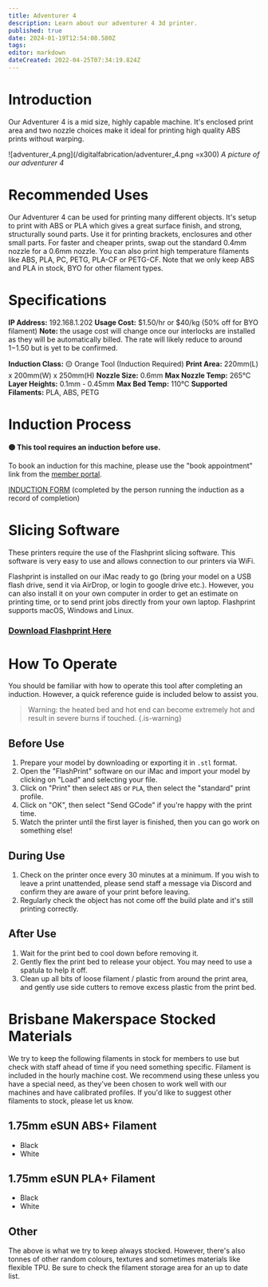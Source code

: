 ```yaml
---
title: Adventurer 4
description: Learn about our adventurer 4 3d printer.
published: true
date: 2024-01-19T12:54:08.580Z
tags: 
editor: markdown
dateCreated: 2022-04-25T07:34:19.824Z
---
```


# Introduction
Our Adventurer 4 is a mid size, highly capable machine. It's enclosed print area and two nozzle choices make it ideal for printing high quality ABS prints without warping.

![adventurer_4.png](/digitalfabrication/adventurer_4.png =x300)
*A picture of our adventurer 4*

# Recommended Uses
Our Adventurer 4 can be used for printing many different objects. It's setup to print with ABS or PLA which gives a great surface finish, and strong, structurally sound parts. Use it for printing brackets, enclosures and other small parts. For faster and cheaper prints, swap out the standard 0.4mm nozzle for a 0.6mm nozzle. You can also print high temperature filaments like ABS, PLA, PC, PETG, PLA-CF or PETG-CF. Note that we only keep ABS and PLA in stock, BYO for other filament types.

# Specifications
**IP Address:** 192.168.1.202
**Usage Cost:** $1.50/hr or $40/kg (50% off for BYO filament)
**Note:** the usage cost will change once our interlocks are installed as they will be automatically billed. The rate will likely reduce to around $1-$1.50 but is yet to be confirmed.

**Induction Class:** 🟡 Orange Tool (Induction Required)
**Print Area:** 220mm(L) x 200mm(W) x 250mm(H)
**Nozzle Size:** 0.6mm
**Max Nozzle Temp:** 265°C
**Layer Heights:** 0.1mm - 0.45mm
**Max Bed Temp:** 110°C
**Supported Filaments:** PLA, ABS, PETG

# Induction Process
**🟡 This tool requires an induction before use.**

To book an induction for this machine, please use the "book appointment" link from the [member portal](https://portal.brisbanemaker.space).

[INDUCTION FORM](https://docs.google.com/forms/d/e/1FAIpQLSfjnpgT0hsYy-9boYE1flblScK3G-8vLR-xeZpHAWG_-4epNw/viewform) (completed by the person running the induction as a record of completion)

# Slicing Software
These printers require the use of the Flashprint slicing software. This software is very easy to use and allows connection to our printers via WiFi.

Flashprint is installed on our iMac ready to go (bring your model on a USB flash drive, send it via AirDrop, or login to google drive etc.). However, you can also install it on your own computer in order to get an estimate on printing time, or to send print jobs directly from your own laptop. Flashprint supports macOS, Windows and Linux.

### [Download Flashprint Here](https://www.flashforge.com/download-center/63)

# How To Operate
You should be familiar with how to operate this tool after completing an induction. However, a quick reference guide is included below to assist you.

> Warning: the heated bed and hot end can become extremely hot and result in severe burns if touched.
{.is-warning}

## Before Use
1. Prepare your model by downloading or exporting it in `.stl` format.
2. Open the "FlashPrint" software on our iMac and import your model by clicking on "Load" and selecting your file.
3. Click on "Print" then select `ABS` or `PLA`, then select the "standard" print profile.
4. Click on "OK", then select "Send GCode" if you're happy with the print time.
5. Watch the printer until the first layer is finished, then you can go work on something else!

## During Use
1. Check on the printer once every 30 minutes at a minimum. If you wish to leave a print unattended, please send staff a message via Discord and confirm they are aware of your print before leaving.
2. Regularly check the object has not come off the build plate and it's still printing correctly.

## After Use
1. Wait for the print bed to cool down before removing it.
2. Gently flex the print bed to release your object. You may need to use a spatula to help it off.
3. Clean up all bits of loose filament / plastic from around the print area, and gently use side cutters to remove excess plastic from the print bed.

# Brisbane Makerspace Stocked Materials
We try to keep the following filaments in stock for members to use but check with staff ahead of time if you need something specific. Filament is included in the hourly machine cost. We recommend using these unless you have a special need, as they've been chosen to work well with our machines and have calibrated profiles. If you'd like to suggest other filaments to stock, please let us know.

## 1.75mm eSUN ABS+ Filament
* Black
* White

## 1.75mm eSUN PLA+ Filament
* Black
* White

## Other
The above is what we try to keep always stocked. However, there's also tonnes of other random colours, textures and sometimes materials like flexible TPU. Be sure to check the filament storage area for an up to date list.